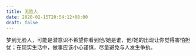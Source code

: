 ```yaml
---
title: 无脸人
date: 2020-02-15T20:54:12+08:00
draft: false
---
```


梦到无脸人，可能是潜意识不希望你看到他/她是谁，他/她的出现让你觉得害怕担忧；在现实生活中，做事应该小心谨慎，尽量避免与人发生争执。